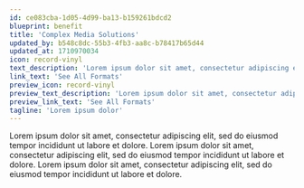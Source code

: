```yaml
---
id: ce083cba-1d05-4d99-ba13-b159261bdcd2
blueprint: benefit
title: 'Complex Media Solutions'
updated_by: b548c8dc-55b3-4fb3-aa8c-b78417b65d44
updated_at: 1710970034
icon: record-vinyl
text_description: 'Lorem ipsum dolor sit amet, consectetur adipiscing elit, sed do eiusmod tempor incididunt ut labore et dolore.'
link_text: 'See All Formats'
preview_icon: record-vinyl
preview_text_description: 'Lorem ipsum dolor sit amet, consectetur adipiscing elit, sed do eiusmod tempor incididunt ut labore et dolore.'
preview_link_text: 'See All Formats'
tagline: 'Lorem ipsum dolor'
---
```

Lorem ipsum dolor sit amet, consectetur adipiscing elit, sed do eiusmod tempor incididunt ut labore et dolore. Lorem ipsum dolor sit amet, consectetur adipiscing elit, sed do eiusmod tempor incididunt ut labore et dolore. Lorem ipsum dolor sit amet, consectetur adipiscing elit, sed do eiusmod tempor incididunt ut labore et dolore.